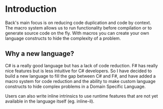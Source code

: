 # Introduction

Back's main focus is on reducing code duplication and code by context. The macro system allows us to run functionality before compilation or to generate source code on the fly.
With macros you can create your own language constructs to hide the complexity of a problem.


## Why a new language?

C# is a really good language but has a lack of code reduction. 
F# has really nice features but is less intuitive for C# developers. So I have decided to build a new language to fill the gap between C# and F#, and have added a macro system for code reduction and the ability to make custom language constructs to hide complex problems in a Domain Specific Language. 

Users can also write inline intrinsics to use runtime features that are not yet available in the language itself (eg. inline-il).
